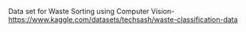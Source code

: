 Data set for Waste Sorting using Computer Vision- https://www.kaggle.com/datasets/techsash/waste-classification-data
